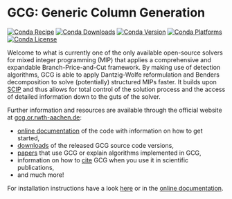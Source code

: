 # GCG: Generic Column Generation
[![Conda Recipe](https://img.shields.io/badge/recipe-gcg-green.svg)](https://anaconda.org/conda-forge/gcg)
[![Conda Downloads](https://img.shields.io/conda/dn/conda-forge/gcg.svg)](https://anaconda.org/conda-forge/gcg)
[![Conda Version](https://img.shields.io/conda/vn/conda-forge/gcg.svg)](https://anaconda.org/conda-forge/gcg)
[![Conda Platforms](https://img.shields.io/conda/pn/conda-forge/gcg.svg)](https://anaconda.org/conda-forge/gcg)
[![Conda License](https://img.shields.io/conda/l/conda-forge/gcg.svg)](https://anaconda.org/conda-forge/gcg)

Welcome to what is currently one of the only available open-source solvers
for mixed integer programming (MIP) that applies a comprehensive and expandable Branch-Price-and-Cut framework. By making use of detection algorithms, GCG is able to apply Dantzig-Wolfe reformulation and Benders decomposition to solve (potentially) structured MIPs faster. It builds upon [SCIP](https://scipopt.org) and thus allows for total control of the solution process and the access of detailed information down to the guts of the
solver.

Further information and resources are available through the official website at
[gcg.or.rwth-aachen.de](https://gcg.or.rwth-aachen.de):

- [online documentation](https://gcg.or.rwth-aachen.de/doc) of the code with information on how to get started,
- [downloads](https://gcg.or.rwth-aachen.de/#download) of the released GCG source code versions,
- [papers](https://gcg.or.rwth-aachen.de/#related-work) that use GCG or explain algorithms implemented in GCG,
- information on how to [cite](https://gcg.or.rwth-aachen.de/#more) GCG when you use it in scientific publications,
- and much more!

For installation instructions have a look [here](doc/resources/installation/easy-install.md) or in the [online
documentation](https://gcg.or.rwth-aachen.de/doc/install.html).
